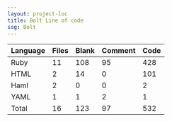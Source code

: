 ```yaml
---
layout: project-loc
title: Bolt Line of code
ssg: Bolt
---
```

<div class="table-responsive">
<table class="table">
<thead><tr>
<th>Language</th>
<th>Files</th>
<th>Blank</th>
<th>Comment</th>
<th>Code</th>
</tr></thead><tbody>
<tr><td>Ruby</td><td> 11</td><td> 108</td><td> 95</td><td> 428</td></tr>
<tr><td>HTML</td><td> 2</td><td> 14</td><td> 0</td><td> 101</td></tr>
<tr><td>Haml</td><td> 2</td><td> 0</td><td> 0</td><td> 2</td></tr>
<tr><td>YAML</td><td> 1</td><td> 1</td><td> 2</td><td> 1</td></tr>
<tr><td>Total</td><td>16</td><td>123</td><td>97</td><td>532</td></tr>
</tbody></table></div>
